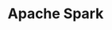 ---
image: /assets/images/projects/apache-spark.png
title: Apache Spark
project_url: https://spark.apache.org/
---